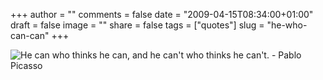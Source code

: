 +++
author = ""
comments = false
date = "2009-04-15T08:34:00+01:00"
draft = false
image = ""
share = false
tags = ["quotes"]
slug = "he-who-can-can"
+++

![He can who thinks he can, and he can't who thinks he can't. - Pablo
Picasso](/uploads/quote/he-who-can-can.png)
<!--more-->
